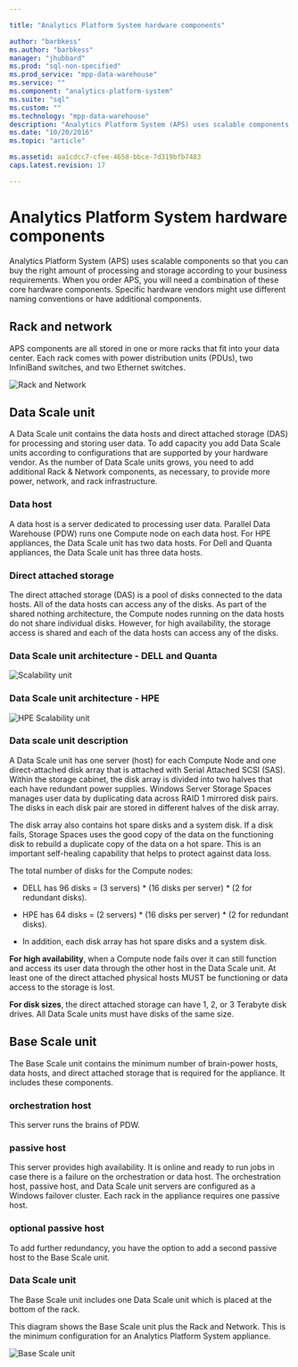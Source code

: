 ```yaml
---

title: "Analytics Platform System hardware components"

author: "barbkess" 
ms.author: "barbkess"
manager: "jhubbard"	  
ms.prod: "sql-non-specified"
ms.prod_service: "mpp-data-warehouse"
ms.service: ""
ms.component: "analytics-platform-system"
ms.suite: "sql"
ms.custom: ""
ms.technology: "mpp-data-warehouse"
description: "Analytics Platform System (APS) uses scalable components so that you can buy the right amount of processing and storage according to your business requirements."
ms.date: "10/20/2016"
ms.topic: "article"

ms.assetid: aa1cdcc7-cfee-4658-bbce-7d319bfb7483
caps.latest.revision: 17

---
```


# Analytics Platform System hardware components

Analytics Platform System (APS) uses scalable components so that you can buy the right amount of processing and storage according to your business requirements. When you order APS, you will need a combination of these core hardware components. Specific hardware vendors might use different naming conventions or have additional components.  
 
  
## <a name="rackandnetwork"></a>Rack and network 
 
APS components are all stored in one or more racks that fit into your data center. Each rack comes with power distribution units (PDUs), two InfiniBand switches, and two Ethernet switches.  
  
![Rack and Network](media/rack-and-network.png "APS rack and network")  
  
## <a name="datascaleunit"></a>Data Scale unit
 
A Data Scale unit contains the data hosts and direct attached storage (DAS) for processing and storing user data. To add capacity you add Data Scale units according to configurations that are supported by your hardware vendor. As the number of Data Scale units grows, you need to add additional Rack & Network components, as necessary, to provide more power, network, and rack infrastructure.  
  
### Data host  

A data host is a server dedicated to processing user data. Parallel Data Warehouse (PDW) runs one Compute node on each data host. For HPE appliances, the Data Scale unit has two data hosts. For Dell and Quanta appliances, the Data Scale unit has three data hosts.  
  
### Direct attached storage
 
The direct attached storage (DAS) is a pool of disks connected to the data hosts. All of the data hosts can access any of the disks. As part of the shared nothing architecture, the Compute nodes running on the data hosts do not share individual disks. However, for high availability, the storage access is shared and each of the data hosts can access any of the disks.  
  
### Data Scale unit architecture - DELL and Quanta
  
![Scalability unit](media/scalability-unit-dell.png "Dell Scalability unit")  
  
### Data Scale unit architecture - HPE 
 
![HPE Scalability unit](media/scalability-unit-hpe.png "HPE Scalability unit")  
  
### Data scale unit description

A Data Scale unit has one server (host) for each Compute Node and one direct-attached disk array that is attached with Serial Attached SCSI (SAS). Within the storage cabinet, the disk array is divided into two halves that each have redundant power supplies. Windows Server Storage Spaces manages user data by duplicating data across RAID 1 mirrored disk pairs. The disks in each disk pair are stored in different halves of the disk array.  
  
The disk array also contains hot spare disks and a system disk. If a disk fails, Storage Spaces uses the good copy of the data on the functioning disk to rebuild a duplicate copy of the data on a hot spare. This is an important self-healing capability that helps to protect against data loss.  
  
The total number of disks for the Compute nodes:  
  
-   DELL has 96 disks = (3 servers) * (16 disks per server) \* (2 for redundant disks).  
  
-   HPE has 64 disks = (2 servers) * (16 disks per server) \* (2 for redundant disks).  
  
-   In addition, each disk array has hot spare disks and a system disk.  
  
**For high availability**, when a Compute node fails over it can still function and access its user data through the other host in the Data Scale unit. At least one of the direct attached physical hosts MUST be functioning or data access to the storage is lost.  
  
**For disk sizes**, the direct attached storage can have 1, 2, or 3 Terabyte disk drives. All Data Scale units must have disks of the same size.  
  
## <a name="basescaleunit"></a>Base Scale unit 
 
The Base Scale unit contains the minimum number of brain-power hosts, data hosts, and direct attached storage that is required for the appliance. It includes these components.  
  
### orchestration host  
This server runs the brains of PDW.
  
### passive host  
This server provides high availability. It is online and ready to run jobs in case there is a failure on the orchestration or data host. The orchestration host, passive host, and Data Scale unit servers are configured as a Windows failover cluster. Each rack in the appliance requires one passive host.  
  
### optional passive host  
To add further redundancy, you have the option to add a second passive host to the Base Scale unit.  
  
### Data Scale unit  
The Base Scale unit includes one Data Scale unit which is placed at the bottom of the rack.  
  
This diagram shows the Base Scale unit plus the Rack and Network. This is the minimum configuration for an Analytics Platform System appliance.  
  
![Base Scale unit](media/base-scale-unit.png "Base Scale unit")  
 

